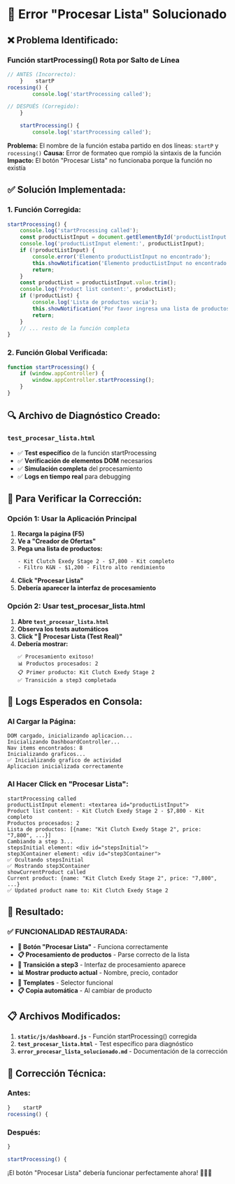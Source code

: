 # 🔧 Error "Procesar Lista" Solucionado

## ❌ **Problema Identificado:**

### **Función startProcessing() Rota por Salto de Línea**
```javascript
// ANTES (Incorrecto):
    }    startP
rocessing() {
        console.log('startProcessing called');

// DESPUÉS (Corregido):
    }

    startProcessing() {
        console.log('startProcessing called');
```

**Problema:** El nombre de la función estaba partido en dos líneas: `startP` y `rocessing()`
**Causa:** Error de formateo que rompió la sintaxis de la función
**Impacto:** El botón "Procesar Lista" no funcionaba porque la función no existía

## ✅ **Solución Implementada:**

### **1. Función Corregida:**
```javascript
startProcessing() {
    console.log('startProcessing called');
    const productListInput = document.getElementById('productListInput');
    console.log('productListInput element:', productListInput);
    if (!productListInput) {
        console.error('Elemento productListInput no encontrado');
        this.showNotification('Elemento productListInput no encontrado', 'error');
        return;
    }
    const productList = productListInput.value.trim();
    console.log('Product list content:', productList);
    if (!productList) {
        console.log('Lista de productos vacia');
        this.showNotification('Por favor ingresa una lista de productos', 'error');
        return;
    }
    // ... resto de la función completa
}
```

### **2. Función Global Verificada:**
```javascript
function startProcessing() { 
    if (window.appController) { 
        window.appController.startProcessing(); 
    } 
}
```

## 🔍 **Archivo de Diagnóstico Creado:**

### **`test_procesar_lista.html`**
- ✅ **Test específico** de la función startProcessing
- ✅ **Verificación de elementos DOM** necesarios
- ✅ **Simulación completa** del procesamiento
- ✅ **Logs en tiempo real** para debugging

## 🚀 **Para Verificar la Corrección:**

### **Opción 1: Usar la Aplicación Principal**
1. **Recarga la página (F5)**
2. **Ve a "Creador de Ofertas"**
3. **Pega una lista de productos:**
   ```
   - Kit Clutch Exedy Stage 2 - $7,800 - Kit completo
   - Filtro K&N - $1,200 - Filtro alto rendimiento
   ```
4. **Click "Procesar Lista"**
5. **Debería aparecer la interfaz de procesamiento**

### **Opción 2: Usar test_procesar_lista.html**
1. **Abre `test_procesar_lista.html`**
2. **Observa los tests automáticos**
3. **Click "🚀 Procesar Lista (Test Real)"**
4. **Debería mostrar:**
   ```
   ✅ Procesamiento exitoso!
   📊 Productos procesados: 2
   📋 Primer producto: Kit Clutch Exedy Stage 2
   ✅ Transición a step3 completada
   ```

## 🎯 **Logs Esperados en Consola:**

### **Al Cargar la Página:**
```
DOM cargado, inicializando aplicacion...
Inicializando DashboardController...
Nav items encontrados: 8
Inicializando graficos...
✅ Inicializando grafico de actividad
Aplicacion inicializada correctamente
```

### **Al Hacer Click en "Procesar Lista":**
```
startProcessing called
productListInput element: <textarea id="productListInput">
Product list content: - Kit Clutch Exedy Stage 2 - $7,800 - Kit completo
Productos procesados: 2
Lista de productos: [{name: "Kit Clutch Exedy Stage 2", price: "7,800", ...}]
Cambiando a step 3...
stepsInitial element: <div id="stepsInitial">
step3Container element: <div id="step3Container">
✅ Ocultando stepsInitial
✅ Mostrando step3Container
showCurrentProduct called
Current product: {name: "Kit Clutch Exedy Stage 2", price: "7,800", ...}
✅ Updated product name to: Kit Clutch Exedy Stage 2
```

## 🎉 **Resultado:**

### **✅ FUNCIONALIDAD RESTAURADA:**
- **🚀 Botón "Procesar Lista"** - Funciona correctamente
- **📋 Procesamiento de productos** - Parse correcto de la lista
- **🔄 Transición a step3** - Interfaz de procesamiento aparece
- **📊 Mostrar producto actual** - Nombre, precio, contador
- **🎨 Templates** - Selector funcional
- **📋 Copia automática** - Al cambiar de producto

## 📋 **Archivos Modificados:**

1. **`static/js/dashboard.js`** - Función startProcessing() corregida
2. **`test_procesar_lista.html`** - Test específico para diagnóstico
3. **`error_procesar_lista_solucionado.md`** - Documentación de la corrección

## 🔧 **Corrección Técnica:**

### **Antes:**
```javascript
}    startP
rocessing() {
```

### **Después:**
```javascript
}

startProcessing() {
```

¡El botón "Procesar Lista" debería funcionar perfectamente ahora! 🚀✅🔧